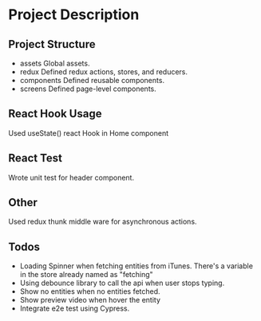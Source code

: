 # Project Description

## Project Structure
- assets
Global assets.
- redux
Defined redux actions, stores, and reducers.
- components
Defined reusable components.
- screens
Defined page-level components.
## React Hook Usage
Used useState() react Hook in Home component
## React Test
Wrote unit test for header component.
## Other
Used redux thunk middle ware for asynchronous actions.

## Todos
- Loading Spinner when fetching entities from iTunes. 
There's a variable in the store already named as "fetching"
- Using debounce library to call the api when user stops typing.
- Show no entities when no entities fetched.
- Show preview video when hover the entity
- Integrate e2e test using Cypress.
